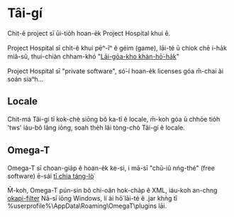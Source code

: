 # Tâi-gí
Chit-ê project sī ūi-tio̍h hoan-e̍k Project Hospital khui ê.

Project Hospital sī chi̍t-ê khui pēⁿ-īⁿ ê géim (game), lāi-té ū chiok chē i-ha̍k miâ-sû, thui-chiàn chham-khó "[Lāi-gōa-kho khàn-hō͘-ha̍k](https://lgkkhanhouhak.blogspot.com/)"

Project Hospital sī "private software", só͘-í hoan-e̍k licenses góa m̄-chai ài soán siaⁿh...

## Locale
Chit-má Tâi-gí tī kok-chè siōng bô ka-tī ê locale, m̄-koh góa ū chhōe tio̍h 'tws' iáu-bô lâng iōng, soah the̍h lâi tòng-chò Tâi-gí ê locale.

## Omega-T
Omega-T sī choan-gia̍p ê hoan-e̍k ke-si, i mā-sī "chū-iû nńg-thé" (free software) ē-sái [tī chia táng-lò͘](https://omegat.org/)

M̄-koh, Omega-T pún-sin bô chi-oân hok-cha̍p ê XML, iáu-koh an-chng [okapi-filter](https://bintray.com/okapi/Distribution/OmegaT_Plugin)
Nā-sī iōng Windows, lí ài hō͘ lāi-té ê .jar khǹg tī %userprofile%\AppData\Roaming\OmegaT\plugins lāi.